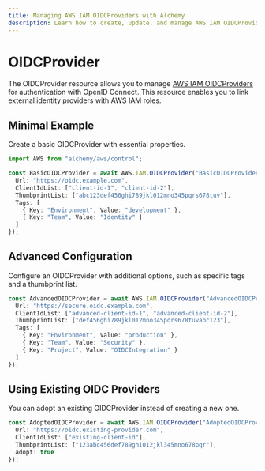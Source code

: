 ```yaml
---
title: Managing AWS IAM OIDCProviders with Alchemy
description: Learn how to create, update, and manage AWS IAM OIDCProviders using Alchemy Cloud Control.
---
```


# OIDCProvider

The OIDCProvider resource allows you to manage [AWS IAM OIDCProviders](https://docs.aws.amazon.com/iam/latest/userguide/) for authentication with OpenID Connect. This resource enables you to link external identity providers with AWS IAM roles.

## Minimal Example

Create a basic OIDCProvider with essential properties.

```ts
import AWS from "alchemy/aws/control";

const BasicOIDCProvider = await AWS.IAM.OIDCProvider("BasicOIDCProvider", {
  Url: "https://oidc.example.com",
  ClientIdList: ["client-id-1", "client-id-2"],
  ThumbprintList: ["abc123def456ghi789jkl012mno345pqrs678tuv"],
  Tags: [
    { Key: "Environment", Value: "development" },
    { Key: "Team", Value: "Identity" }
  ]
});
```

## Advanced Configuration

Configure an OIDCProvider with additional options, such as specific tags and a thumbprint list.

```ts
const AdvancedOIDCProvider = await AWS.IAM.OIDCProvider("AdvancedOIDCProvider", {
  Url: "https://secure.oidc.example.com",
  ClientIdList: ["advanced-client-id-1", "advanced-client-id-2"],
  ThumbprintList: ["def456ghi789jkl012mno345pqrs678tuvabc123"],
  Tags: [
    { Key: "Environment", Value: "production" },
    { Key: "Team", Value: "Security" },
    { Key: "Project", Value: "OIDCIntegration" }
  ]
});
```

## Using Existing OIDC Providers

You can adopt an existing OIDCProvider instead of creating a new one.

```ts
const AdoptedOIDCProvider = await AWS.IAM.OIDCProvider("AdoptedOIDCProvider", {
  Url: "https://oidc.existing-provider.com",
  ClientIdList: ["existing-client-id"],
  ThumbprintList: ["123abc456def789ghi012jkl345mno678pqr"],
  adopt: true
});
```
